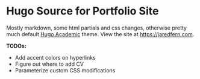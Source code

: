 # Hugo Source for Portfolio Site
Mostly markdown, some html partials and css changes, otherwise pretty much default [Hugo Academic](https://github.com/gcushen/hugo-academic) theme. View the site at https://jaredfern.com. 

**TODOs:**
 * Add accent colors on hyperlinks
 * Figure out where to add CV
 * Parameterize custom CSS modifications
